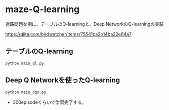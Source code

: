 # maze-Q-learning
迷路問題を例に、テーブルのQ-learningと、Deep NetworkのQ-learningの実装

https://qiita.com/birdwatcher/items/75541ca2b14ba22e64a7

## テーブルのQ-learning
`python main_ql.py`

## Deep Q Networkを使ったQ-learning
`python main_dqn.py`
- 300episodeくらいで学習完了する。
